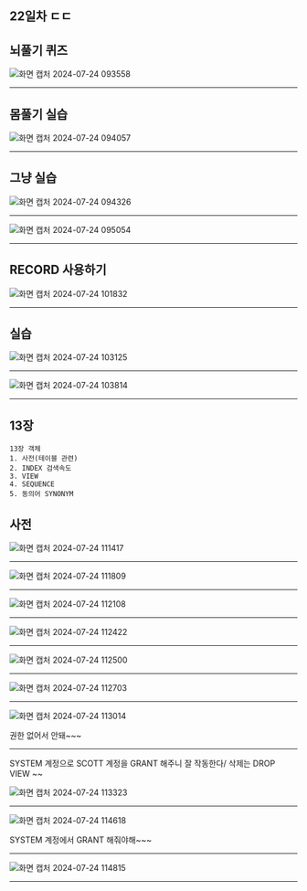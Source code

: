 ## 22일차 ㄷㄷ
## 뇌풀기 퀴즈
![화면 캡처 2024-07-24 093558](https://github.com/user-attachments/assets/2bd80770-94a9-416a-9b20-be8d90389226)
***
## 몸풀기 실습
![화면 캡처 2024-07-24 094057](https://github.com/user-attachments/assets/f9ffba9a-e311-41e0-bca0-0bd27cc6ac66)
***
## 그냥 실습
![화면 캡처 2024-07-24 094326](https://github.com/user-attachments/assets/cfd0545b-216b-4f90-ac20-f35548bf62a0)
***
![화면 캡처 2024-07-24 095054](https://github.com/user-attachments/assets/0baf4755-16e7-40ec-88ec-b4d16ecfd072)
***
## RECORD 사용하기
![화면 캡처 2024-07-24 101832](https://github.com/user-attachments/assets/31debe88-ab6b-4fe1-8572-4cff935c4d67)
***
## 실습
![화면 캡처 2024-07-24 103125](https://github.com/user-attachments/assets/d2dd1cf8-b2df-4b0e-9068-69f51423b8b9)
***
![화면 캡처 2024-07-24 103814](https://github.com/user-attachments/assets/09581129-b381-4857-8aa7-1d41bfacae5e)
***
## 13장
```
13장 객체
1. 사전(테이블 관련)
2. INDEX 검색속도
3. VIEW
4. SEQUENCE
5. 동의어 SYNONYM
```



## 사전
![화면 캡처 2024-07-24 111417](https://github.com/user-attachments/assets/c5a1fe5d-0a02-4a8d-b2d9-c27c96fe6e00)
***
![화면 캡처 2024-07-24 111809](https://github.com/user-attachments/assets/39b3a88f-ad0b-4fbf-a3da-85e8997b6e5f)
***
![화면 캡처 2024-07-24 112108](https://github.com/user-attachments/assets/76bf2602-1e91-4911-9037-b8865ee62007)
***
![화면 캡처 2024-07-24 112422](https://github.com/user-attachments/assets/98614ced-98d1-4c9b-9cd5-d75d567534d2)
***
![화면 캡처 2024-07-24 112500](https://github.com/user-attachments/assets/f041b76c-8d66-4586-a5ba-ae6ba298efd3)
***
![화면 캡처 2024-07-24 112703](https://github.com/user-attachments/assets/7524967b-5eab-4a54-80c6-b01503942d17)
***
![화면 캡처 2024-07-24 113014](https://github.com/user-attachments/assets/c123cc8c-3c69-4170-939b-ef48a02df0ab)



권한 없어서 안돼~~~
***
SYSTEM 계정으로 SCOTT 계정을 GRANT 해주니 잘 작동한다/ 삭제는 DROP VIEW ~~



![화면 캡처 2024-07-24 113323](https://github.com/user-attachments/assets/2b82bb2b-476c-4e67-9c14-f8cdb270f4c4)
***
![화면 캡처 2024-07-24 114618](https://github.com/user-attachments/assets/dea5cb93-372e-49e8-90e8-ae11b0f45882)



SYSTEM 계정에서 GRANT 해줘야해~~~
***
![화면 캡처 2024-07-24 114815](https://github.com/user-attachments/assets/9b23b33c-629d-4185-800e-1b3c566a8b0a)
***

